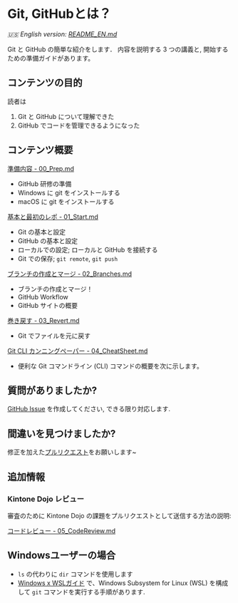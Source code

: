 # Git, GitHubとは？

_🇺🇸 English version: [README_EN.md](README_EN.md)_

Git と GitHub の簡単な紹介をします．
内容を説明する 3 つの講義と, 開始するための準備ガイドがあります。

## コンテンツの目的
読者は
1. Git と GitHub について理解できた
2. GitHub でコードを管理できるようになった

## コンテンツ概要

[準備内容 - 00_Prep.md](00_Prep.md)
* GitHub 研修の準備
* Windows に git をインストールする
* macOS に git をインストールする

[基本と最初のレポ - 01_Start.md](01_Start.md)
* Git の基本と設定
* GitHub の基本と設定
* ローカルでの設定; ローカルと GitHub を接続する
* Git での保存; `git remote`, `git push`

[ブランチの作成とマージ - 02_Branches.md](02_Branches.md)
* ブランチの作成とマージ！
* GitHub Workflow
* GitHub サイトの概要

[巻き戻す - 03_Revert.md](03_Revert.md)
* Git でファイルを元に戻す

[Git CLI カンニングペーパー - 04_CheatSheet.md](04_CheatSheet.md)
* 便利な Git コマンドライン (CLI) コマンドの概要を次に示します。

## 質問がありましたか?
[GitHub Issue](https://github.com/ahandsel/Git_GitHub_Slides/issues) を作成してください, できる限り対応します.

## 間違いを見つけましたか?
修正を加えた[プルリクエスト](https://docs.github.com/ja/pull-requests/collaborating-with-pull-requests/proposing-changes-to-your-work-with-pull-requests/creating-a-pull-request)をお願いします~

## 追加情報

### Kintone Dojo レビュー
審査のために Kintone Dojo の課題をプルリクエストとして送信する方法の説明:

[コードレビュー - 05_CodeReview.md](05_CodeReview.md)

## Windowsユーザーの場合
* `ls` の代わりに `dir` コマンドを使用します
* [Windows x WSLガイド](Windows_WSL.md) で、Windows Subsystem for Linux (WSL) を構成して `git` コマンドを実行する手順があります.

